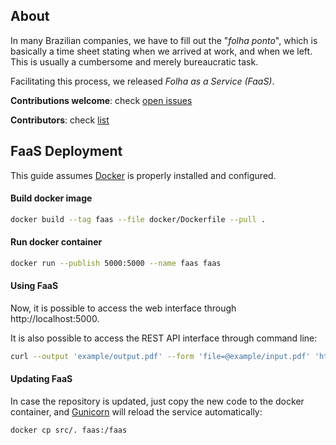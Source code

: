 ## About
In many Brazilian companies, we have to fill out the "*folha ponto*", which is basically a time sheet stating when we arrived at work, and when we left.
This is usually a cumbersome and merely bureaucratic task.

Facilitating this process, we released *Folha as a Service (FaaS)*.

**Contributions welcome**: check [open issues](https://github.com/gfolego/faas/issues)

**Contributors**: check [list](https://github.com/gfolego/faas/blob/master/CONTRIBUTORS.md)


## FaaS Deployment
This guide assumes [Docker](https://www.docker.com/) is properly installed and configured.

#### Build docker image
```bash
docker build --tag faas --file docker/Dockerfile --pull .
```

#### Run docker container
```bash
docker run --publish 5000:5000 --name faas faas
```

#### Using FaaS
Now, it is possible to access the web interface through http://localhost:5000.

It is also possible to access the REST API interface through command line:
```bash
curl --output 'example/output.pdf' --form 'file=@example/input.pdf' 'http://localhost:5000'
```

#### Updating FaaS
In case the repository is updated, just copy the new code to the docker container,
and [Gunicorn](http://gunicorn.org/) will reload the service automatically:
```bash
docker cp src/. faas:/faas
```
